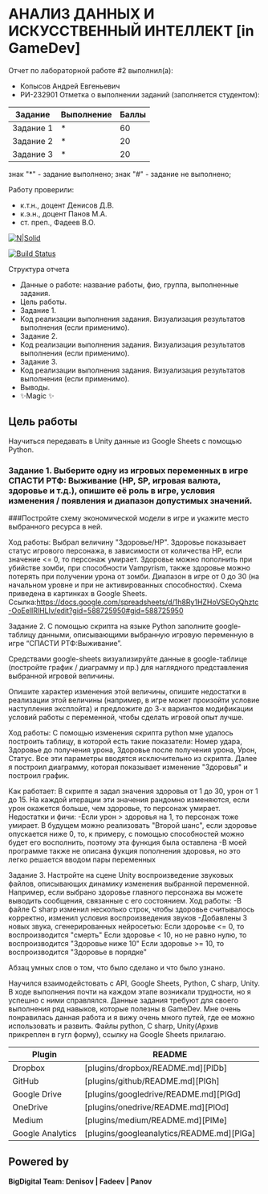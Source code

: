 # АНАЛИЗ ДАННЫХ И ИСКУССТВЕННЫЙ ИНТЕЛЛЕКТ [in GameDev]
Отчет по лабораторной работе #2 выполнил(а):
- Копысов Андрей Евгеньевич
- РИ-232901
Отметка о выполнении заданий (заполняется студентом):

| Задание | Выполнение | Баллы |
| ------ | ------ | ------ |
| Задание 1 | * | 60 |
| Задание 2 | * | 20 |
| Задание 3 | * | 20 |

знак "*" - задание выполнено; знак "#" - задание не выполнено;

Работу проверили:
- к.т.н., доцент Денисов Д.В.
- к.э.н., доцент Панов М.А.
- ст. преп., Фадеев В.О.

[![N|Solid](https://cldup.com/dTxpPi9lDf.thumb.png)](https://nodesource.com/products/nsolid)

[![Build Status](https://travis-ci.org/joemccann/dillinger.svg?branch=master)](https://travis-ci.org/joemccann/dillinger)

Структура отчета

- Данные о работе: название работы, фио, группа, выполненные задания.
- Цель работы.
- Задание 1.
- Код реализации выполнения задания. Визуализация результатов выполнения (если применимо).
- Задание 2.
- Код реализации выполнения задания. Визуализация результатов выполнения (если применимо).
- Задание 3.
- Код реализации выполнения задания. Визуализация результатов выполнения (если применимо).
- Выводы.
- ✨Magic ✨

## Цель работы
Научиться передавать в Unity данные из Google Sheets с помощью Python. 


### Задание 1. Выберите одну из игровых переменных в игре СПАСТИ РТФ: Выживание (HP, SP, игровая валюта, здоровье и т.д.), опишите её роль в игре, условия изменения / появления и диапазон допустимых значений. 
###Постройте схему экономической модели в игре и укажите место выбранного ресурса в ней.

Ход работы:
Выбрал величину "Здоровье/HP". Здоровье показывает статус игрового персонажа, в зависимости от количества HP, если значение <= 0, то персонаж умирает. 
Здоровье можно пополнить при убийстве зомби, при способности Vampyrism, также здоровье можно потерять при получении урона
от зомби. Диапазон в игре от 0 до 30 (на начальном уровне и при не активированных способностях). Схема приведена в картинках в Google Sheets. Ссылка:https://docs.google.com/spreadsheets/d/1h8Ry1HZHoVSEOyQhztc-OoEelIRlHLIv/edit?gid=588725950#gid=588725950

Задание 2. С помощью скрипта на языке Python заполните google-таблицу данными, описывающими выбранную игровую переменную в игре “СПАСТИ РТФ:Выживание”.

Средствами google-sheets визуализируйте данные в google-таблице (постройте график / диаграмму и пр.) для наглядного представления выбранной игровой величины. 

Опишите характер изменения этой величины, опишите недостатки в реализации этой величины (например, в игре может произойти условие наступления эксплойта) и предложите до 3-х вариантов модификации условий работы с переменной, чтобы сделать игровой опыт лучше.

Ход работы:
С помощью изменения скрипта python мне удалось построить таблицу, в которой есть такие показатели: Номер удара,	Здоровье до получения урона,	Здоровье после получения урона,	Урон,	Статус.
Все эти параметры вводятся исключительно из скрипта. Далее я построил диаграмму, которая показывает изменение "Здоровья" и построил график.

Как работает:
В скрипте я задал значения здоровья от 1 до 30, урон от 1 до 15. На каждой итерации эти значения рандомно изменяются, если урон окажется больше, чем здоровье, то персонаж умирает. 
Недостатки и фичи:
-Если урон > здоровья на 1, то персонаж тоже умирает. В будущем можно реализовать "Второй шанс", если здоровье опускается ниже 0, то, к примеру, с помощью способностей можно будет его восполнить, поэтому эта функция была оставлена
-В моей программе также не описана фукция пополнения здоровья, но это легко решается вводом пары переменных




Задание 3. Настройте на сцене Unity воспроизведение звуковых файлов, описывающих динамику изменения выбранной переменной. Например, если выбрано здоровье главного персонажа вы можете выводить сообщения, связанные с его состоянием.
Ход работы:
-В файле C sharp изменил несколько строк, чтобы здоровье считывалось корректно, изменил условия воспроизведения звуков
-Добавлены 3 новых звука, сгенерированных нейросетью:
Если здороьве <= 0, то воспроизводится "смерть"
Если здоровье < 10, но не равно нулю, то воспроизводится "Здоровье ниже 10"
Если здоровье >= 10, то воспроизводится "Здоровье в порядке"



Абзац умных слов о том, что было сделано и что было узнано.

Научился взаимодейстовать с API, Google Sheets, Python, C sharp, Unity. В ходе выполнения почти на каждом этапе возникали трудности, но я успешно с ними справлялся. Данные задания требуют для своего выполнения ряд навыков, которые полезны в 
GameDev. Мне очень понравилась данная работа и я вижу очень много путей, где ее можно использовать и развить.
Файлы python, C sharp, Unity(Архив прикреплен в гугл форму), ссылку на Google Sheets прилагаю.

| Plugin | README |
| ------ | ------ |
| Dropbox | [plugins/dropbox/README.md][PlDb] |
| GitHub | [plugins/github/README.md][PlGh] |
| Google Drive | [plugins/googledrive/README.md][PlGd] |
| OneDrive | [plugins/onedrive/README.md][PlOd] |
| Medium | [plugins/medium/README.md][PlMe] |
| Google Analytics | [plugins/googleanalytics/README.md][PlGa] |

## Powered by

**BigDigital Team: Denisov | Fadeev | Panov**
